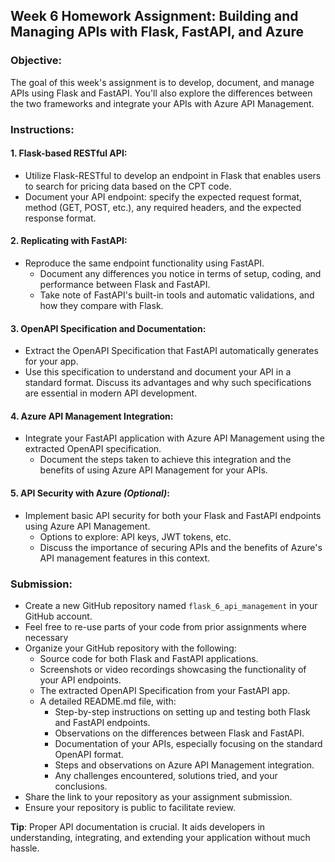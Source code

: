 ## **Week 6 Homework Assignment: Building and Managing APIs with Flask, FastAPI, and Azure**

### **Objective**:
The goal of this week's assignment is to develop, document, and manage APIs using Flask and FastAPI. You'll also explore the differences between the two frameworks and integrate your APIs with Azure API Management.

### **Instructions**:

#### **1. Flask-based RESTful API**:
- Utilize Flask-RESTful to develop an endpoint in Flask that enables users to search for pricing data based on the CPT code.
- Document your API endpoint: specify the expected request format, method (GET, POST, etc.), any required headers, and the expected response format.

#### **2. Replicating with FastAPI**:
- Reproduce the same endpoint functionality using FastAPI.
  - Document any differences you notice in terms of setup, coding, and performance between Flask and FastAPI.
  - Take note of FastAPI's built-in tools and automatic validations, and how they compare with Flask.

#### **3. OpenAPI Specification and Documentation**:
- Extract the OpenAPI Specification that FastAPI automatically generates for your app.
- Use this specification to understand and document your API in a standard format. Discuss its advantages and why such specifications are essential in modern API development.

#### **4. Azure API Management Integration**:
- Integrate your FastAPI application with Azure API Management using the extracted OpenAPI specification.
  - Document the steps taken to achieve this integration and the benefits of using Azure API Management for your APIs.

#### **5. API Security with Azure** *(Optional)*:
- Implement basic API security for both your Flask and FastAPI endpoints using Azure API Management.
  - Options to explore: API keys, JWT tokens, etc.
  - Discuss the importance of securing APIs and the benefits of Azure's API management features in this context.

### **Submission**:
- Create a new GitHub repository named `flask_6_api_management` in your GitHub account.
- Feel free to re-use parts of your code from prior assignments where necessary 
- Organize your GitHub repository with the following:
  - Source code for both Flask and FastAPI applications.
  - Screenshots or video recordings showcasing the functionality of your API endpoints.
  - The extracted OpenAPI Specification from your FastAPI app.
  - A detailed README.md file, with:
    - Step-by-step instructions on setting up and testing both Flask and FastAPI endpoints.
    - Observations on the differences between Flask and FastAPI.
    - Documentation of your APIs, especially focusing on the standard OpenAPI format.
    - Steps and observations on Azure API Management integration.
    - Any challenges encountered, solutions tried, and your conclusions.
- Share the link to your repository as your assignment submission.
- Ensure your repository is public to facilitate review.

**Tip**: Proper API documentation is crucial. It aids developers in understanding, integrating, and extending your application without much hassle.
